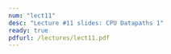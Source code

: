 ```yaml
---
num: "lect11"
desc: "Lecture #11 slides: CPU Datapaths 1"
ready: true
pdfurl: /lectures/lect11.pdf
---
```


